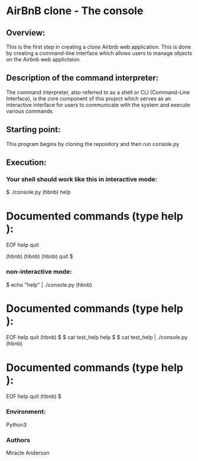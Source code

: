 # AirBnB clone - The console
## Overview:
This is the first step in creating a clone Airbnb web application.
This is done by creating a command-line interface which allows users
to manage objects on the Airbnb web applictaion.

## Description of the command interpreter:
The command interpreter, also referred to as a shell or CLI (Command-Line Interface),
is the core component of this project which serves as an interactive interface
for users to communicate with the system and execute various commands

## Starting point:
This program begins by cloning the repository and then run console.py

## Execution:
### Your shell should work like this in interactive mode:
$ ./console.py
(hbnb) help

Documented commands (type help <topic>):
========================================
EOF  help  quit

(hbnb)
(hbnb)
(hbnb) quit
$

### non-interactive mode:
$ echo "help" | ./console.py
(hbnb)

Documented commands (type help <topic>):
========================================
EOF  help  quit
(hbnb)
$
$ cat test_help
help
$
$ cat test_help | ./console.py
(hbnb)

Documented commands (type help <topic>):
========================================
EOF  help  quit
(hbnb)
$

### Environment:
Python3
### Authors
Miracle Anderson
